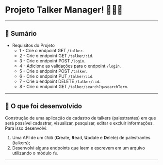 # Projeto Talker Manager! 👩🏻‍💼

---

## 💠 Sumário 
  
   - Requisitos do Projeto
      - 1 - Crie o endpoint GET `/talker`.
      - 2 - Crie o endpoint GET `/talker/:id`.
      - 3 - Crie o endpoint POST `/login`.
      - 4 - Adicione as validações para o endpoint `/login`.
      - 5 - Crie o endpoint POST `/talker`.
      - 6 - Crie o endpoint PUT `/talker/:id`.
      - 7 - Crie o endpoint DELETE `/talker/:id`.
      - 8 - Crie o endpoint GET `/talker/search?q=searchTerm`.
      
---

## 💠 O que foi desenvolvido

Construção de uma aplicação de cadastro de talkers (palestrantes) em que será possível cadastrar, visualizar, pesquisar, editar e excluir informações. Para isso desenvolvi:
  1. Uma API de um `CRUD` (**C**reate, **R**ead, **U**pdate e **D**elete) de palestrantes (talkers);
  2. Desenvolvi alguns endpoints que leem e escrevem em um arquivo utilizando o módulo `fs`.
  
  
---
